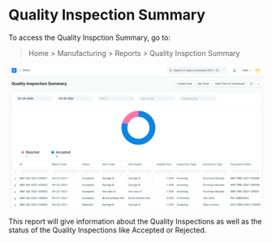 
# Quality Inspection Summary



To access the Quality Inspction Summary, go to:


> Home > Manufacturing > Reports > Quality Inspction Summary


![Task](/files/quality-inspection-summary.png)


This report will give information about the Quality Inspections as well as the status of the Quality Inspections like Accepted or Rejected.




